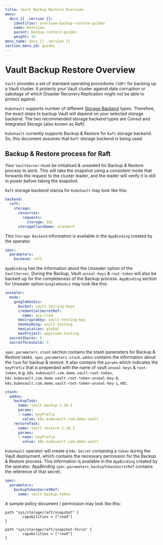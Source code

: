 ```yaml
---
title: Vault Backup Restore Overview
menu:
  docs_{{ .version }}:
    identifier: overview-backup-restore-guides
    name: Overview
    parent: backup-restore-guides
    weight: 10
menu_name: docs_{{ .version }}
section_menu_id: guides
---
```


# Vault Backup Restore Overview

`Vault` provides a set of standard operating procedures `(SOP)` for backing up a Vault cluster. It protects your Vault cluster
against data corruption or sabotage of which Disaster Recovery Replication might not be able to protect against.

`KubeVault` supports number of different [Storage Backend](/docs/concepts/vault-server-crds/storage/overview.md) types. Therefore, the exact steps to backup Vault will depend on your
selected storage backend. The two recommended storage backend types are Consul and Integrated Storage 
(also known as Raft). 

`KubeVault` currently supports Backup & Restore for `Raft` storage backend. So, this document assumes that `Raft` storage backend is being used. 

## Backup & Restore process for Raft

Your `VaultServer` must be initialised & unsealed for Backup & Restore process to work. This will take the snapshot
using a consistent mode that forwards the request to the cluster leader, and the leader will verify it is still
in power before taking the snapshot.

`Raft` storage backend stanza for `KubeVault` may look like this:

```yaml
backend:
  raft:
    storage:
      resources:
        requests:
          storage: 1Gi
      storageClassName: standard
```

This `Storage Backend` information is available in the `AppBinding` created by the operator.

```yaml
spec:
  parameters:
    backend: raft
```

`AppBinding` has the information about the Unsealer option of the `VaultServer`. During the Backup,
Vault `unseal-keys` & `root-token` will also be backed-up for the completeness of the Backup process. `AppBinding` section for Unsealer option `GoogleKmsGcs` may look like this:

```yaml
unsealer:
  mode:
    googleKmsGcs:
      bucket: vault-testing-keys
      credentialSecretRef:
        name: gcp-cred
      kmsCryptoKey: vault-testing-key
      kmsKeyRing: vault-testing
      kmsLocation: global
      kmsProject: appscode-testing
  secretShares: 5
  secretThreshold: 3
```

`spec.parameters.stash` section contains the stash parameters for Backup & Restore tasks. 
`spec.parameters.stash.addon` contains the information about the `Task` for backup & restore. 
It also contains the `params` which indicates the `keyPrefix` that is prepended with the name of vault 
`unseal-keys` & `root-token`, e.g. `k8s.kubevault.com.demo.vault-root-token`, 
`k8s.kubevault.com.demo.vault-root-token-unseal-key-0`, `k8s.kubevault.com.demo.vault-root-token-unseal-key-1`, etc.

```yaml
stash:
  addon:
    backupTask:
      name: vault-backup-1.10.3
      params:
      - name: keyPrefix
        value: k8s.kubevault.com.demo.vault
    restoreTask:
      name: vault-restore-1.10.3
      params:
      - name: keyPrefix
        value: k8s.kubevault.com.demo.vault
```


`KubeVault` operator will create a `K8s Secret` containing a `token` during the Vault deployment, which contains the necessary permission
for the Backup & Restore process. This information is available in the `AppBinding` created by the operator. AppBinding
`spec.parameters.backupTokenSecretRef` contains the reference of that secret.

```yaml
spec:
  parameters:
    backupTokenSecretRef:
      name: vault-backup-token

```

A sample policy document / permission may look like this:

```hcl
path "sys/storage/raft/snapshot" {
        capabilities = ["read"]
}

path "sys/storage/raft/snapshot-force" {
        capabilities = ["read"]
}
```


